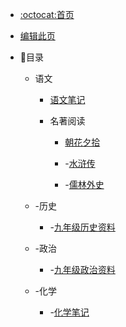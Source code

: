 * [:octocat:首页](/README)

* [编辑此页](/md/edit.md)

* :memo:目录

	* 语文

		* [语文笔记](/md/Chinese/语文笔记.md)

		* 名著阅读

			* [朝花夕拾](/md/Chinese/ZhaoHuaXiShi.md)

			* -[水浒传](/md/Chinese/水浒传.md)

			* -[儒林外史](/md/Chinese/儒林外史.md)

	* -历史
		* -[九年级历史资料](/md/history/九年级历史资料.md)

	* -政治
		* -[九年级政治资料](/md/politics/九年级政治资料.md)

	* -化学
		* -[化学笔记](/md/chemistry/化学笔记.md)